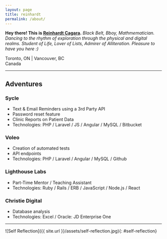 ```yaml
---
layout: page
title: reinhardt
permalink: /about/
---
```


**Hey there! This is <a href="https://linkedin.com/in/reinhardtcagara">Reinhardt Cagara</a>.** *Black Belt, Bboy, Mathmematician. Dancing to the rhythm of exploration through the physical and digital realms. Student of Life, Lover of Lists, Admirer of Alliteration. Pleasure to have you here :)*

Toronto, ON | Vancouver, BC  
Canada

---------

## Adventures

### Sycle
- Text & Email Reminders using a 3rd Party API
- Password reset feature
- Clinic Reports on Patient Data
- Technologies: PHP / Laravel / JS / Angular / MySQL / Bitbucket

### Voleo
- Creation of automated tests
- API endpoints
- Technologies: PHP / Laravel / Angular / MySQL / Github

### Lighthouse Labs
- Part-Time Mentor / Teaching Assistant
- Technologies: Ruby / Rails / ERB / JavaScript / Node.js / React

### Christie Digital
- Database analysis
- Technologies: Excel / Oracle: JD Enterprise One

---------

![Self Reflection]({{ site.url }}/assets/self-reflection.jpg){: #self-reflection}
